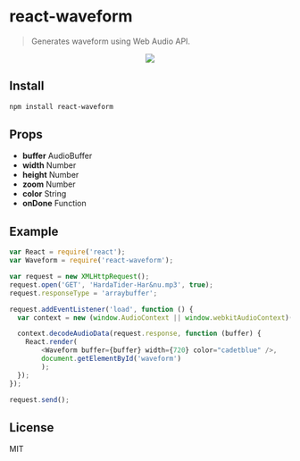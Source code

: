 # react-waveform

> Generates waveform using Web Audio API.

<p align="center">
  <img src="https://raw.githubusercontent.com/klambycom/react-waveform/master/waveform.png">
</p>


## Install

```sh
npm install react-waveform
```


## Props

* **buffer** AudioBuffer
* **width** Number
* **height** Number
* **zoom** Number
* **color** String
* **onDone** Function


## Example

```javascript
var React = require('react');
var Waveform = require('react-waveform');

var request = new XMLHttpRequest();
request.open('GET', 'HardaTider-Har&nu.mp3', true);
request.responseType = 'arraybuffer';

request.addEventListener('load', function () {
  var context = new (window.AudioContext || window.webkitAudioContext)();

  context.decodeAudioData(request.response, function (buffer) {
    React.render(
        <Waveform buffer={buffer} width={720} color="cadetblue" />,
        document.getElementById('waveform')
        );
  });
});

request.send();
```


## License

MIT
